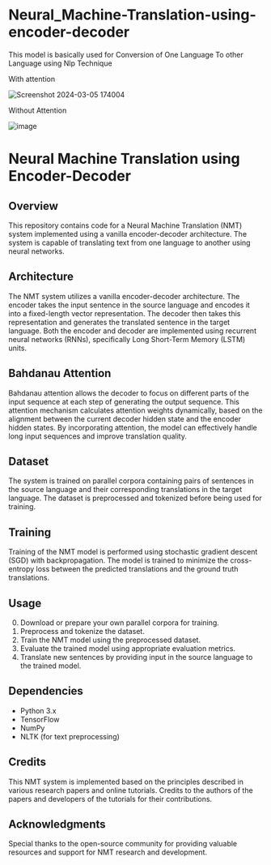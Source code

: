 # Neural_Machine-Translation-using-encoder-decoder
This model is basically used for Conversion of One Language To other Language using Nlp Technique

With attention

![Screenshot 2024-03-05 174004](https://github.com/alizayadahmadriyaz/Neural_Machine-Translation-using-encoder-decoder/assets/160425975/d83bc9cf-2660-4c49-8556-df16d7e7137a)



Without Attention

![image](https://github.com/alizayadahmadriyaz/Neural_Machine-Translation-using-encoder-decoder/assets/160425975/ff38f52c-d80f-4a2b-9145-edfb5f67aab9)




# Neural Machine Translation using Encoder-Decoder

## Overview
This repository contains code for a Neural Machine Translation (NMT) system implemented using a vanilla encoder-decoder architecture. The system is capable of translating text from one language to another using neural networks.

## Architecture
The NMT system utilizes a vanilla encoder-decoder architecture. The encoder takes the input sentence in the source language and encodes it into a fixed-length vector representation. The decoder then takes this representation and generates the translated sentence in the target language. Both the encoder and decoder are implemented using recurrent neural networks (RNNs), specifically Long Short-Term Memory (LSTM) units.

## Bahdanau Attention
Bahdanau attention allows the decoder to focus on different parts of the input sequence at each step of generating the output sequence. This attention mechanism calculates attention weights dynamically, based on the alignment between the current decoder hidden state and the encoder hidden states. By incorporating attention, the model can effectively handle long input sequences and improve translation quality.

## Dataset
The system is trained on parallel corpora containing pairs of sentences in the source language and their corresponding translations in the target language. The dataset is preprocessed and tokenized before being used for training.

## Training
Training of the NMT model is performed using stochastic gradient descent (SGD) with backpropagation. The model is trained to minimize the cross-entropy loss between the predicted translations and the ground truth translations.

## Usage
0. Download or prepare your own parallel corpora for training.
1. Preprocess and tokenize the dataset.
5. Train the NMT model using the preprocessed dataset.
3. Evaluate the trained model using appropriate evaluation metrics.
4. Translate new sentences by providing input in the source language to the trained model.
   
## Dependencies
- Python 3.x
- TensorFlow
- NumPy
- NLTK (for text preprocessing)
  
## Credits
This NMT system is implemented based on the principles described in various research papers and online tutorials. Credits to the authors of the papers and developers of the tutorials for their contributions.

## Acknowledgments
Special thanks to the open-source community for providing valuable resources and support for NMT research and development.

